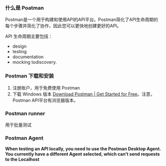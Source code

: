 ### 什么是 Poatman

Postman是一个用于构建和使用API的API平台。Postman简化了API生命周期的每个步骤并简化了协作，因此您可以更快地创建更好的API。

API 生命周期主要包括：

- design
- testing
- documentation
- mocking todiscovery.



### Postman 下载和安装

1. 注册账户，用于免费使用 Postman
2. 下载 Windows 版本 [Download Postman | Get Started for Free](https://www.postman.com/downloads/?utm_source=postman-home)。注意，Postman API平台有浏览器版本。









### Postman runner 

用于批量测试



### Postman Agent

**When testing an API locally, you need to use the Postman Desktop Agent. You currently have a different Agent selected, which can’t send requests to the Localhost**







